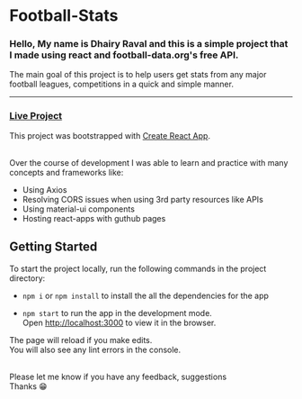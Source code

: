 # Football-Stats

### Hello, My name is Dhairy Raval and this is a simple project that I made using react and football-data.org's free API.

The main goal of this project is to help users get stats from any major football leagues, competitions in a quick and simple manner. 

---

### [Live Project](https://nuey2310.github.io/football-stats/#/)
This project was bootstrapped with [Create React App](https://github.com/facebook/create-react-app). 
<br><br>

Over the course of development I was able to learn and practice with many concepts and frameworks like: 
 - Using Axios
 - Resolving CORS issues when using 3rd party resources like APIs
 - Using material-ui components
 - Hosting react-apps with guthub pages



## Getting Started

To start the project locally, run the following commands in the project directory:

 - `npm i` or `npm install` to install the all the dependencies for the app
 
 - `npm start` to run the app in the development mode.\
Open [http://localhost:3000](http://localhost:3000) to view it in the browser.


The page will reload if you make edits.\
You will also see any lint errors in the console.
<br><br>

Please let me know if you have any feedback, suggestions \
Thanks 😁

